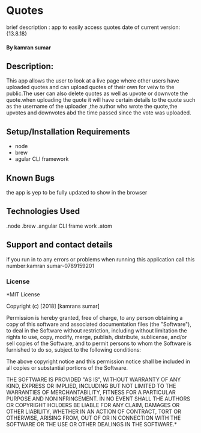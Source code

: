 # Quotes
 brief description :
app to easily access quotes 
date of current version:{13.8.18}
#### By **kamran sumar**
## Description:
This app allows the user to look at a live page where other users have uploaded quotes and can upload quotes  of their own for veiw to the public.The user can also delete quotes as well as upvote or downvote the quote.when uploading the quote it will have certain details to the quote such as the username of the uploader ,the author who wrote the quote,the upvotes and downvotes abd the time passed since the vote was uploaded.
## Setup/Installation Requirements
* node 
* brew
* agular CLI framework
## Known Bugs
the app is yep to be fully updated to show in the browser
## Technologies Used
.node
.brew
.angular CLI frame work
.atom 
## Support and contact details
if you run in to any errors or problems when running this application call this number:kamran sumar-0789159201
### License
*MIT License

Copyright (c) [2018] [kamrans sumar]

Permission is hereby granted, free of charge, to any person obtaining a copy
of this software and associated documentation files (the "Software"), to deal
in the Software without restriction, including without limitation the rights
to use, copy, modify, merge, publish, distribute, sublicense, and/or sell
copies of the Software, and to permit persons to whom the Software is
furnished to do so, subject to the following conditions:

The above copyright notice and this permission notice shall be included in all
copies or substantial portions of the Software.

THE SOFTWARE IS PROVIDED "AS IS", WITHOUT WARRANTY OF ANY KIND, EXPRESS OR
IMPLIED, INCLUDING BUT NOT LIMITED TO THE WARRANTIES OF MERCHANTABILITY,
FITNESS FOR A PARTICULAR PURPOSE AND NONINFRINGEMENT. IN NO EVENT SHALL THE
AUTHORS OR COPYRIGHT HOLDERS BE LIABLE FOR ANY CLAIM, DAMAGES OR OTHER
LIABILITY, WHETHER IN AN ACTION OF CONTRACT, TORT OR OTHERWISE, ARISING FROM,
OUT OF OR IN CONNECTION WITH THE SOFTWARE OR THE USE OR OTHER DEALINGS IN THE
SOFTWARE.*
